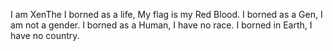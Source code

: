 I am XenThe
I borned as a life, My flag is my Red Blood.
I borned as a Gen, I am not a gender.
I borned as a Human, I have no race.
I borned in Earth, I have no country.
